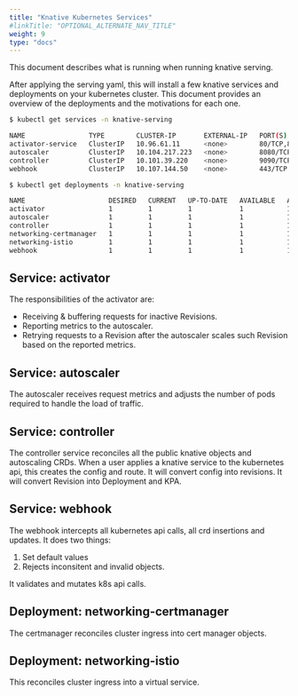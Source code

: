 ```yaml
---
title: "Knative Kubernetes Services"
#linkTitle: "OPTIONAL_ALTERNATE_NAV_TITLE"
weight: 9
type: "docs"
---
```


This document describes what is running when running knative serving.

After applying the serving yaml, this will install a few knative services and
deployments on your kubernetes cluster. This document provides an overview of
the deployments and the motivations for each one.

```sh
$ kubectl get services -n knative-serving

NAME                TYPE        CLUSTER-IP       EXTERNAL-IP   PORT(S)                  AGE
activator-service   ClusterIP   10.96.61.11      <none>        80/TCP,81/TCP,9090/TCP   1h
autoscaler          ClusterIP   10.104.217.223   <none>        8080/TCP,9090/TCP        1h
controller          ClusterIP   10.101.39.220    <none>        9090/TCP                 1h
webhook             ClusterIP   10.107.144.50    <none>        443/TCP                  1h
```

```sh
$ kubectl get deployments -n knative-serving

NAME                     DESIRED   CURRENT   UP-TO-DATE   AVAILABLE   AGE
activator                1         1         1            1           1h
autoscaler               1         1         1            1           1h
controller               1         1         1            1           1h
networking-certmanager   1         1         1            1           1h
networking-istio         1         1         1            1           1h
webhook                  1         1         1            1           1h
```

## Service: activator

The responsibilities of the activator are:

- Receiving & buffering requests for inactive Revisions.
- Reporting metrics to the autoscaler.
- Retrying requests to a Revision after the autoscaler scales such Revision
  based on the reported metrics.

## Service: autoscaler

The autoscaler receives request metrics and adjusts the number of pods required
to handle the load of traffic.

## Service: controller

The controller service reconciles all the public knative objects and autoscaling
CRDs. When a user applies a knative service to the kubernetes api, this creates
the config and route. It will convert config into revisions. It will convert
Revision into Deployment and KPA.

## Service: webhook

The webhook intercepts all kubernetes api calls, all crd insertions and updates.
It does two things:

1. Set default values
2. Rejects inconsitent and invalid objects.

It validates and mutates k8s api calls.

## Deployment: networking-certmanager

The certmanager reconciles cluster ingress into cert manager objects.

## Deployment: networking-istio

This reconciles cluster ingress into a virtual service.
